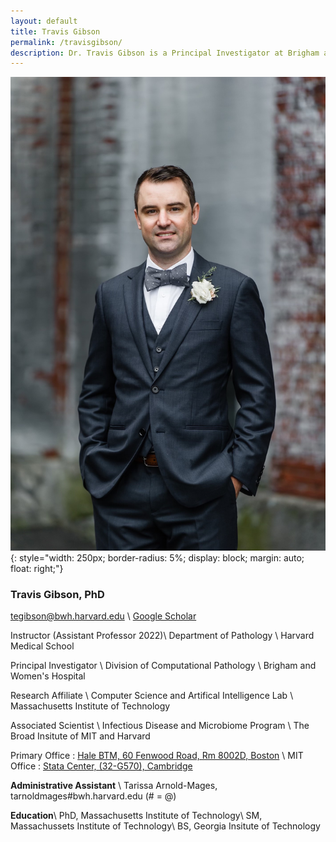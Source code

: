 ```yaml
---
layout: default
title: Travis Gibson
permalink: /travisgibson/
description: Dr. Travis Gibson is a Principal Investigator at Brigham and Women's Hospital, A Faculty Member at Harvard Medical School, and a Research Affiliate at the Massachusetts Institute of Technology. Dr. Gibson received his PhD from MIT and had postdoctoral training and BWH and HMS.
---
```

![Travis Gibson](/image/travis_e_gibson_phd.jpg){: style="width: 250px;
    border-radius: 5%;
    display: block;
    margin: auto;
    float: right;"}

### Travis Gibson, PhD
<a href="mailto:tegibson@bwh.harvard.edu" style="display: inline-block"><i class="fa fa-envelope-o"></i> tegibson@bwh.harvard.edu</a> \\
<a href="https://scholar.google.com/citations?user=epg4RggAAAAJ&hl=en"><i class="fa fa-graduation-cap"></i> Google Scholar </a>

Instructor (Assistant Professor 2022)\\
Department of Pathology \\
Harvard Medical School

Principal Investigator \\
Division of Computational Pathology \\
Brigham and Women's Hospital

Research Affiliate \\
Computer Science and Artifical Intelligence Lab \\
Massachusetts Institute of Technology

Associated Scientist \\
Infectious Disease and Microbiome Program \\
The Broad Insitute of MIT and Harvard

Primary Office : <a href="https://www.google.com/maps/place/Building+for+Transformative+Medicine+at+Brigham+and+Women's+Hospital/@42.3353661,-71.1087175,15z/data=!4m2!3m1!1s0x0:0x35376a566e389c7d?sa=X&ved=2ahUKEwifjKzTzcztAhUPZd8KHSK7D6sQ_BIwCnoECBkQBQ" style="display: inline-block">
<i class="fas fa-map-marker-alt"></i>
Hale BTM, 60 Fenwood Road, Rm 8002D, Boston </a> \\
MIT Office :  <a href="https://www.google.com/maps/place/Stata+Center,+32+Vassar+St,+Cambridge,+MA+02139/data=!4m2!3m1!1s0x89e370a95d3025a9:0xb1de557289ff6bbe?sa=X&ved=2ahUKEwi0uJL3zcztAhUqm-AKHVD5D_wQ8gEwF3oECCgQAQ" style="display: inline-block">
<i class="fas fa-map-marker-alt"></i>
Stata Center, (32-G570), Cambridge </a>

**Administrative Assistant** \\
Tarissa Arnold-Mages, tarnoldmages#bwh.harvard.edu (# = @)

**Education**\\
PhD, Massachusetts Institute of Technology\\
SM, Massachussets Institute of Technology\\
BS, Georgia Insitute of Technology
